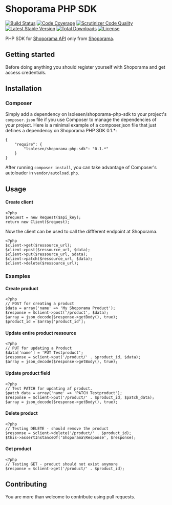 # Shoporama PHP SDK
[![Build Status](https://travis-ci.org/lsolesen/shoporama-php-sdk.svg?branch=master)](https://travis-ci.org/lsolesen/shoporama-php-sdk) [![Code Coverage](https://scrutinizer-ci.com/g/lsolesen/shoporama-php-sdk/badges/coverage.png?b=master)](https://scrutinizer-ci.com/g/lsolesen/shoporama-php-sdk/?branch=master) [![Scrutinizer Code Quality](https://scrutinizer-ci.com/g/lsolesen/shoporama-php-sdk/badges/quality-score.png?b=master)](https://scrutinizer-ci.com/g/lsolesen/shoporama-php-sdk/?branch=master) [![Latest Stable Version](https://poser.pugx.org/lsolesen/shoporama-php-sdk/v/stable)](https://packagist.org/packages/lsolesen/shoporama-php-sdk) [![Total Downloads](https://poser.pugx.org/lsolesen/shoporama-php-sdk/downloads)](https://packagist.org/packages/lsolesen/shoporama-php-sdk) [![License](https://poser.pugx.org/lsolesen/shoporama-php-sdk/license)](https://packagist.org/packages/lsolesen/shoporama-php-sdk)

PHP SDK for [Shoporama API](https://shoporama.dk/api) only from [Shoporama](http://www.shoporama.dk/).

## Getting started

Before doing anything you should register yourself with Shoporama and get access credentials.

## Installation

### Composer

Simply add a dependency on lsolesen/shoporama-php-sdk to your project's `composer.json` file if you use Composer to manage the dependencies of your project. Here is a minimal example of a composer.json file that just defines a dependency on Shoporama PHP SDK 0.1.*:

```
{
    "require": {
        "lsolesen/shoporama-php-sdk": "0.1.*"
    }
}
```

After running `composer install`, you can take advantage of Composer's autoloader in `vendor/autoload.php`.

## Usage

#### Create client

```php5
<?php
$request = new Request($api_key);
return new Client($request);
```

Now the client can be used to call the diffferent endpoint at Shoporama.

```php5
<?php
$client->get($ressource_url);
$client->post($ressource_url, $data);
$client->put($ressource_url, $data);
$client->patch($ressource_url, $data);
$client->delete($ressource_url);
```

### Examples

#### Create product

```php5
<?php
// POST for creating a product
$data = array('name' => 'My Shoporama Product');
$response = $client->post('/product', $data);
$array = json_decode($response->getBody(), true);
$product_id = $array['product_id'];
```

#### Update entire product ressource

```php5
<?php
// PUT for updating a Product
$data['name'] = 'PUT Testproduct';
$response = $client->put('/product/' . $product_id, $data);
$array = json_decode($response->getBody(), true);
```

#### Update product field

```php5
<?php
// Test PATCH for updating af product.
$patch_data = array('name' => 'PATCH Testproduct');
$response = $client->put('/product/' . $product_id, $patch_data);
$array = json_decode($response->getBody(), true);
```

#### Delete product

```php5
<?php
// Testing DELETE - should remove the product
$response = $client->delete('/product/' . $product_id);
$this->assertInstanceOf('Shoporama\Response', $response);
```

#### Get product

```php5
<?php
// Testing GET - product should not exist anymore
$response = $client->get('/product/' . $product_id);
```

## Contributing

You are more than welcome to contribute using pull requests.
